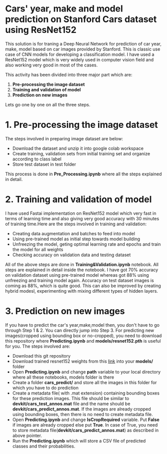 # Cars' year, make and model prediction on Stanford Cars dataset using ResNet152
This solution is for traning a Deep Neural Network for prediction of car year, make, model based on car images provided by Stanford. This is classic use case of CNN models for developing a classification model. I have used a ResNet152 model which is very widely used in computer vision field and also working very good in most of the cases.

This activity has been divided into three major part which are:
1. **Pre-processing the image dataset**
2. **Training and validation of model**
3. **Prediction on new images**

Lets go one by one on all the three steps.
# 1. Pre-processing the image dataset
The steps involved in preparing image dataset are below:
* Download the dataset and unzip it into google colab workspace
* Create training, validation sets from initial training set and organize according to class label
* Store test dataset in test folder

This process is done in **Pre_Processing.ipynb** where all the steps explained in detail.

# 2. Training and validation of model
I have used Fastai implementation on ResNet152 model which very fast in terms of learning time and also giving very good accuracy with 30 minutes of training time.Here are the steps involved in training and validation:
* Creating data augmentation and batches to feed into model
* Using pre-trained model as initial step towards model building
* Unfreezing the model, geting optimal learning rate and epochs and train the model for all weights
* Checking accuracy on validation data and testing dataset

All of the above steps are done in **Training&Validation.ipynb** notebook. All steps are explained in detail inside the notebook. I have got 70% accuracy on validation dataset using pre-trained model whereas got 88% using unfreezing and training model again. Accuracy on test dataset images is coming as 88%, which is quite good. This can also be improved by creating hybrid modesl, experimenting with mixing different types of hidden layers.

# 3. Prediction on new images
If you have to predict the car's year,make,model then, you don't have to go through Step 1 & 2. You can directly jump into Step 3. For predicting new images(cropped using bounding box or no-cropped), you need to download this repository where **Predicting.ipynb** and **models/resnet152.pth** is useful for you. The steps involved are:
* Download this git repository
* Download trained resnet152 weights from this [link](https://drive.google.com/file/d/1kh-xsHcyjdNg-F9FxDbUZtOAHz2h2qpn/view?usp=sharing) into your **models/** folder
* Open **Predicting.ipynb** and change **path** variable to your local directory where all these notebooks, models folder is there
* Create a folder **cars_predict/** and store all the images in this folder for which you have to do prediction
* Create a metadata file( with .mat extension) containing bounding boxes for these prediction images. This file should be similar to **devkit/cars_test_annos.mat** file and the name should be **devkit/cars_predict_annos.mat**. If the images are already cropped using bounding boxes, then there is no need to create metadata file.
* Open **Predicting.ipynb** and change **IsCropRequired** variable. Put **False** if images are already cropped else put **True**. In case of True, you need to store metadata file(**devkit/cars_predict_annos.mat**) as described in above pointer.
* Run the **Predicting.ipynb** which will store a CSV file of predicted classes and their probabilities.


